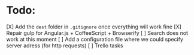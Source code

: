 # Todo:

[X] Add the `dest` folder in `.gitignore` once everything will work fine
[X] Repair gulp for Angular.js + CoffeeScript + Browserify
[ ] Search does not work at this moment
[ ] Add a configuration file where we could specify server adress (for http requests)
[ ] Trello tasks
